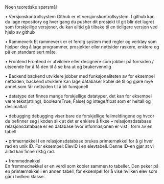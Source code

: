 Noen teoretiske spørsmål

•	Versjonskontrollsystem
        Github er et versjonskontrollsystem. I github kan du lage repository og hver gang du pusher dit prosjekt til git blir det lagret som forskjellige versjoner, du kan alltid gå tilbake til en tidligere versjon ved hjelp av github

•	Rammeverk
        Et rammeverk er et ferdig system med regler og verktøy som hjelper deg å lage programmer, prosjekter eller nettsider raskere, enklere og på en standardisert måte.

•   Frontend
        Frontend er utviklere eller designere som jobber på forrsiden / utseende for å få den til å se bra ut og brukervennlig

•	Backend
        backend utviklere jobber med funksjonaliteten av for eksempel nettsiden, backend utviklere kan lage databaser koble de til og gjøre mye annet som får nettsiden til å bli funsjonell

•	datatype
        det finnes mange forskjellige datatyper, det kan for eksempel være tekst(string), boolean(True, False) og intege/float som er heltall og desimaltall

•	debugging
        debugging viser bare de forskjellige feilmeldingene og hvcor de befinner seg i koden slik at det er enklere å fikse
•	relasjonsdatabase
        relasjonsdatabase er en database hvor informasjonen er vist i form av en tabell

•	primærnøkkel
        I en relasjonsdatabase brukes primærnøkkel for å gi hver rad en unik ID. For eksempel: ElevID i en elevtabell. Denne ID-en gjør at vi alltid kan finne riktig rad.

•	fremmednøkkel              
        En fremmednøkkel er en verdi som kobler sammen to tabeller. Den peker på en primærnøkkel i en annen tabell, for eksempel for å vise hvilken elev som går i hvilken klasse.      
